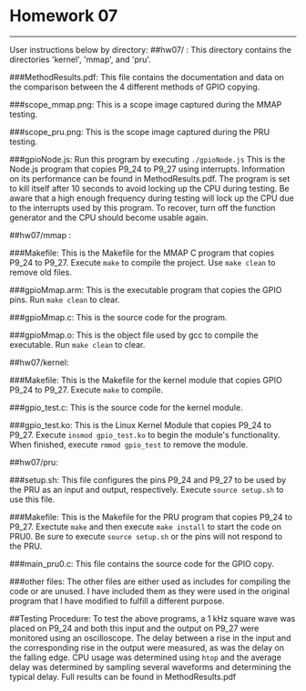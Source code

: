 # Homework 07
***************************************************************************************************************
User instructions below by directory:
##hw07/ :
This directory contains the directories 'kernel', 'mmap', and 'pru'.

###MethodResults.pdf:
This file contains the documentation and data on the comparison between the 4 different methods of GPIO copying.

###scope_mmap.png:
This is a scope image captured during the MMAP testing.

###scope_pru.png:
This is the scope image captured during the PRU testing.

###gpioNode.js:
Run this program by executing `./gpioNode.js`
This is the Node.js program that copies P9_24 to P9_27 using interrupts. Information on its performance can be found in MethodResults.pdf. The program is set to kill itself after 10 seconds to avoid locking up the CPU during testing. Be aware that a high enough frequency during testing will lock up the CPU due to the interrupts used by this program. To recover, turn off the function generator and the CPU should become usable again.


##hw07/mmap :

###Makefile:
This is the Makefile for the MMAP C program that copies P9_24 to P9_27. Execute `make` to compile the project. Use `make clean` to remove old files.

###gpioMmap.arm:
This is the executable program that copies the GPIO pins. Run `make clean` to clear.

###gpioMmap.c:
This is the source code for the program.

###gpioMmap.o:
This is the object file used by gcc to compile the executable. Run `make clean` to clear.


##hw07/kernel:

###Makefile:
This is the Makefile for the kernel module that copies GPIO P9_24 to P9_27. Execute `make` to compile.

###gpio_test.c:
This is the source code for the kernel module.

###gpio_test.ko:
This is the Linux Kernel Module that copies P9_24 to P9_27. Execute `insmod gpio_test.ko` to begin the module's functionality. When finished, execute `rmmod gpio_test` to remove the module.


##hw07/pru:

###setup.sh:
This file configures the pins P9_24 and P9_27 to be used by the PRU as an input and output, respectively. Execute `source setup.sh` to use this file.

###Makefile:
This is the Makefile for the PRU program that copies P9_24 to P9_27. Exectute `make` and then execute `make install` to start the code on PRU0. Be sure to execute `source setup.sh` or the pins will not respond to the PRU.

###main_pru0.c:
This file contains the source code for the GPIO copy.

###other files:
The other files are either used as includes for compiling the code or are unused. I have included them as they were used in the original program that I have modified to fulfill a different purpose.

##Testing Procedure:
To test the above programs, a 1 kHz square wave was placed on P9_24 and both this input and the output on P9_27 were monitored using an oscilloscope. The delay between a rise in the input and the corresponding rise in the output were measured, as was the delay on the falling edge. CPU usage was determined using `htop` and the average delay was determined by sampling several waveforms and determining the typical delay. Full results can be found in MethodResults.pdf
